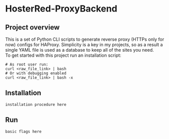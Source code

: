 # HosterRed-ProxyBackend
## Project overview
This is a set of Python CLI scripts to generate reverse proxy (HTTPs only for now) configs for HAProxy. Simplicity is a key in my projects, so as a result a single YAML file is used as a database to keep all of the sites you need.
</br>To get started with this project run an installation script:
```
# As root user run:
curl <raw_file_link> | bash
# Or with debugging enabled
curl <raw_file_link> | bash -x
```
## Installation
```
installation procedure here
```
## Run
```
basic flags here
```
